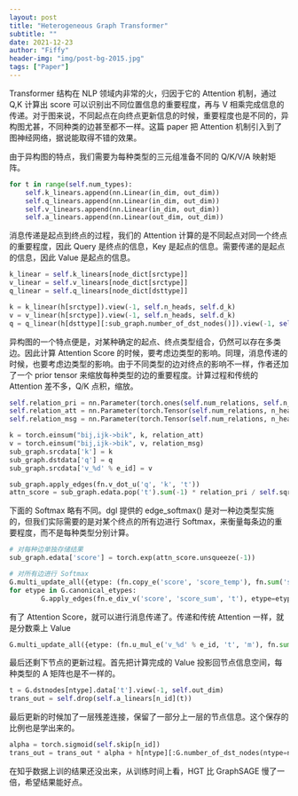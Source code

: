 ```yaml
---
layout: post
title: "Heterogeneous Graph Transformer"
subtitle: ""
date: 2021-12-23
author: "Fiffy"
header-img: "img/post-bg-2015.jpg"
tags: ["Paper"]
---
```


Transformer 结构在 NLP 领域内非常的火，归因于它的 Attention 机制，通过 Q,K 计算出 score 可以识别出不同位置信息的重要程度，再与 V 相乘完成信息的传递。对于图来说，不同起点在向终点更新信息的时候，重要程度也是不同的，异构图尤甚，不同种类的边甚至都不一样。这篇 paper 把 Attention 机制引入到了图神经网络，据说能取得不错的效果。

由于异构图的特点，我们需要为每种类型的三元组准备不同的 Q/K/V/A 映射矩阵。

```Python
for t in range(self.num_types):
    self.k_linears.append(nn.Linear(in_dim, out_dim))
    self.q_linears.append(nn.Linear(in_dim, out_dim))
    self.v_linears.append(nn.Linear(in_dim, out_dim))
    self.a_linears.append(nn.Linear(out_dim, out_dim))
```

消息传递是起点到终点的过程，我们的 Attention 计算的是不同起点对同一个终点的重要程度，因此 Query 是终点的信息，Key 是起点的信息。需要传递的是起点的信息，因此 Value 是起点的信息。

```Python
k_linear = self.k_linears[node_dict[srctype]]
v_linear = self.v_linears[node_dict[srctype]]
q_linear = self.q_linears[node_dict[dsttype]]

k = k_linear(h[srctype]).view(-1, self.n_heads, self.d_k)
v = v_linear(h[srctype]).view(-1, self.n_heads, self.d_k)
q = q_linear(h[dsttype][:sub_graph.number_of_dst_nodes()]).view(-1, self.n_heads, self.d_k)
```

异构图的一个特点便是，对某种确定的起点、终点类型组合，仍然可以存在多类边。因此计算 Attention Score 的时候，要考虑边类型的影响。同理，消息传递的时候，也要考虑边类型的影响。由于不同类型的边对终点的影响不一样，作者还加了一个 prior tensor 来缩放每种类型的边的重要程度。计算过程和传统的 Attention 差不多，Q/K 点积，缩放。

```Python
self.relation_pri = nn.Parameter(torch.ones(self.num_relations, self.n_heads))
self.relation_att = nn.Parameter(torch.Tensor(self.num_relations, n_heads, self.d_k, self.d_k))
self.relation_msg = nn.Parameter(torch.Tensor(self.num_relations, n_heads, self.d_k, self.d_k))
```

```Python
k = torch.einsum("bij,ijk->bik", k, relation_att)
v = torch.einsum("bij,ijk->bik", v, relation_msg)
sub_graph.srcdata['k'] = k
sub_graph.dstdata['q'] = q
sub_graph.srcdata['v_%d' % e_id] = v

sub_graph.apply_edges(fn.v_dot_u('q', 'k', 't'))
attn_score = sub_graph.edata.pop('t').sum(-1) * relation_pri / self.sqrt_dk
```

下面的 Softmax 略有不同。dgl 提供的 edge_softmax() 是对一种边类型实施的，但我们实际需要的是对某个终点的所有边进行 Softmax，来衡量每条边的重要程度，而不是每种类型分别计算。

```Python
# 对每种边单独存储结果
sub_graph.edata['score'] = torch.exp(attn_score.unsqueeze(-1))

# 对所有边进行 Softmax
G.multi_update_all({etype: (fn.copy_e('score', 'score_temp'), fn.sum('score_temp', 'score_sum')) for etype, _ in edge_dict.items()}, cross_reducer='sum')
for etype in G.canonical_etypes:
		G.apply_edges(fn.e_div_v('score', 'score_sum', 't'), etype=etype)
```

有了 Attention Score，就可以进行消息传递了。传递和传统 Attention 一样，就是分数乘上 Value

```Python
G.multi_update_all({etype: (fn.u_mul_e('v_%d' % e_id, 't', 'm'), fn.sum('m', 't')) for etype, e_id in edge_dict.items()}, cross_reducer='mean')
```

最后还剩下节点的更新过程。首先把计算完成的 Value 投影回节点信息空间，每种类型的 A 矩阵也是不一样的。

```Python
t = G.dstnodes[ntype].data['t'].view(-1, self.out_dim)
trans_out = self.drop(self.a_linears[n_id](t))
```

最后更新的时候加了一层残差连接，保留了一部分上一层的节点信息。这个保存的比例也是学出来的。

```Python
alpha = torch.sigmoid(self.skip[n_id])
trans_out = trans_out * alpha + h[ntype][:G.number_of_dst_nodes(ntype=ntype)] * (1 - alpha)
```

在知乎数据上训的结果还没出来，从训练时间上看，HGT 比 GraphSAGE 慢了一倍，希望结果能好点。
